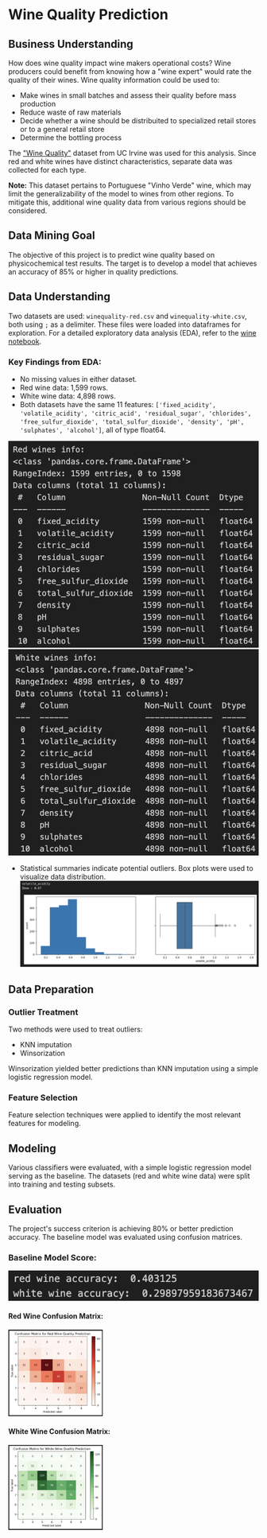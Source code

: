 # Wine Quality Prediction

## Business Understanding
How does wine quality impact wine makers operational costs?
Wine producers could benefit from knowing how a "wine expert" would rate the quality of their wines. Wine quality information could be used to:
- Make wines in small batches and assess their quality before mass production
- Reduce waste of raw materials
- Decide whether a wine should be distribuited to specialized retail stores or to a general retail store
- Determine the bottling process

The ["Wine Quality"](https://archive.ics.uci.edu/dataset/186/wine+quality) dataset from UC Irvine was used for this analysis. Since red and white wines have distinct characteristics, separate data was collected for each type.

**Note:** This dataset pertains to Portuguese "Vinho Verde" wine, which may limit the generalizability of the model to wines from other regions. To mitigate this, additional wine quality data from various regions should be considered.

## Data Mining Goal
The objective of this project is to predict wine quality based on physicochemical test results. The target is to develop a model that achieves an accuracy of 85% or higher in quality predictions.

## Data Understanding
Two datasets are used: `winequality-red.csv` and `winequality-white.csv`, both using `;` as a delimiter. These files were loaded into dataframes for exploration. For a detailed exploratory data analysis (EDA), refer to the [wine notebook](wine.ipynb).

### Key Findings from EDA:
- No missing values in either dataset.
- Red wine data: 1,599 rows.
- White wine data: 4,898 rows.
- Both datasets have the same 11 features: `['fixed_acidity', 'volatile_acidity', 'citric_acid', 'residual_sugar', 'chlorides', 'free_sulfur_dioxide', 'total_sulfur_dioxide', 'density', 'pH', 'sulphates', 'alcohol']`, all of type float64.

![Red Wine Info](images/red_wine_info.png)
![White Wine Info](images/white_wine_info.png)

- Statistical summaries indicate potential outliers. Box plots were used to visualize data distribution.
![Boxplot](images/boxplot.png)

## Data Preparation
### Outlier Treatment
Two methods were used to treat outliers:
- KNN imputation
- Winsorization

Winsorization yielded better predictions than KNN imputation using a simple logistic regression model.

### Feature Selection
Feature selection techniques were applied to identify the most relevant features for modeling.

## Modeling
Various classifiers were evaluated, with a simple logistic regression model serving as the baseline. The datasets (red and white wine data) were split into training and testing subsets.

## Evaluation
The project's success criterion is achieving 80% or better prediction accuracy. The baseline model was evaluated using confusion matrices.

### Baseline Model Score:
![Baseline Score](images/baseline_score.png)

#### Red Wine Confusion Matrix:
<img src="images/redw_confusion_matrix.png" alt="Red Wine Confusion Matrix" width="190"/>

#### White Wine Confusion Matrix:
<img src="images/whitew_confusion_matrix.png" alt="White Wine Confusion Matrix" width="190"/>
